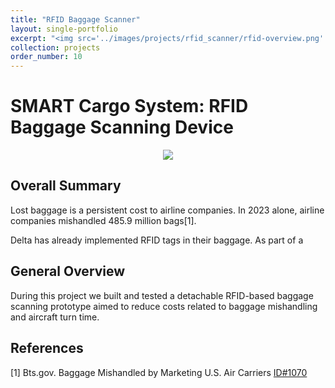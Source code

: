 ```yaml
---
title: "RFID Baggage Scanner"
layout: single-portfolio
excerpt: "<img src='../images/projects/rfid_scanner/rfid-overview.png' alt=''>"
collection: projects
order_number: 10
---
```


# SMART Cargo System: RFID Baggage Scanning Device

<div align="center">
<img src="../../images/projects/rfid_scanner/rfid-overview.png">
</div>

## Overall Summary

Lost baggage is a persistent cost to airline companies. In 2023 alone, airline companies mishandled 485.9 million bags[1]. 

Delta has already implemented RFID tags in their baggage. As part of a 

## General Overview

 During this project we built and tested a detachable RFID-based baggage scanning prototype aimed to reduce costs related to baggage mishandling and aircraft turn time. 
 


## References
[1] Bts.gov. Baggage Mishandled by Marketing U.S. Air Carriers [ID#1070](https://www.bts.gov/content/mishandled-baggage-reports-filed-passengers-largest-us-air-carriersa)
